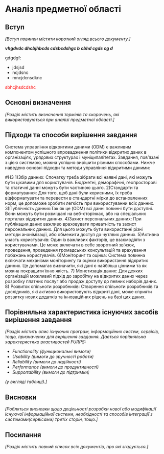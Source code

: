 # Аналіз предметної області

## Вступ

*[Вступ повинен містити короткий огляд всього документу.]*
 
 ***vhgdvdc dhcbjhbcds cdsbcdshgc b cbhd cgds cg d***

 gdgdgf:
 - jdsjsd
 - ncjdsnc
 - mncjdcnsdknc

<span style="color:red"> sbhcjhsdcdshc </span>

## Основні визначення

*[Розділ містить визначення термінів та скорочень, які використовуються при аналізі предметної області.]*

## Підходи та способи вирішення завдання

Система управління відкритими даними (ODM) є важливим компонентом успішного впровадження політики відкритих даних в організаціях, урядових структурах і муніципалітетах. Завдання, пов’язані з цією системою, можна успішно вирішити різними способами. Нижче наведено основні підходи та методи управління відкритими даними:

#H3 1)Збір данних: Спочатку треба зібрати всі наявні дані, які можуть бути цікавими для користувачів. Бюджетні, деморафічні, геопросторові та статичні данні можуть бути частиною цього. 
2)Стандарти та форматування: Для того, щоб дані були корисними, їх треба відформатувати та перевести в стандартні мірки до встановленних норм, це допоможе зробити легкість при використуванни всіх данних.  
3)Публічність данних:Так як це (ODM) всі данні повинні бути доступні. Вони можуть бути розміщані на веб-сторінках, або на спеціальних порталах відкритих данних. 
4)Захист персональних данних: При публікации даних важливо враховувати приватність та захист персональних данних. Для цього можуть бути використанні різні методи анонімізації, або обмежити  доступ до чутлвих данних. 
5)Активна участь користувачів: Один із важливих факторів, це взаємодіяти з користувачами. Це може включати в себе зворотний зв’язок, проведення, проведення громадських консультацій та врахування побажань користувачів. 
6)Моніторинг та оцінка: Система повинна включати механізми моніторингу та оцінки використання відкритих данних. Це допомагає визначити, які дані є найбільш цінними та як можна покращити їхню якість. 
7) Монетизація даних: Для деяких організацій можливий підхід до заробітку на відкритих даних через розробку платних послуг або продаж доступу до певних наборів даних. 
8) Розвиток спільноти розробників: Створення спільноти розробників та дослідників, які активно використовують відкриті дані, може сприяти розвитку нових додатків та інноваційних рішень на базі цих даних. 


## Порівняльна характеристика існуючих засобів вирішення завдання

*[Розділ містить опис існуючих програм, інформаційних систем, сервісів, тощо, призначених для вирішення 
завдання. Дається порівняльна характеристика властивостей FURPS:*
- *Functionality (функциональні вимоги)*
- *Usability (вимоги до зручності роботи)*
- *Reliability (вимоги до надійності)*
- *Performance (вимоги до продуктивності)*
- *Supportability (вимоги до підтримки)*

 *(у вигляді таблиці).]*

## Висновки

*[Робляться висновки щодо доцільності розробки нової або модифікації існуючої інформаційної системи, необхідності та способів інтеграції з системами(сервісами) третіх сторін, тощо.]*

## Посилання

*[Розділ містить повний список всіх документів, про які згадується.]*
